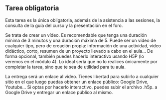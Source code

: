 ## Tarea obligatoria

Esta tarea es la única obligatoria, además de la asistencia a las sesiones, la consulta de la guía del curso y la presentación en el foro.

Se trata de crear un vídeo. Es recomendable que tenga una duración mínima de 3 minutos y una duración máxima de 5. Puede ser un vídeo de cualquier tipo, pero de creación propia: información de una actividad, vídeo didáctico, corto, resumen de un proyecto llevado a cabo en el aula... De forma opcional, también puedes hacerlo interactivo usando H5P (lo veremos en el módulo 4). Lo ideal sería  que no lo realices únicamente por completar la tarea, sino que te sea de utilidad para tu aula.

La entrega será un enlace al vídeo. Tienes libertad para subirlo a cualquier sitio en el que luego puedas obtener un enlace público: Google Drive, Youtube... Si optas por hacerlo interactivo, puedes subir el archivo .h5p. a Google Drive y entregar un enlace público al mismo.